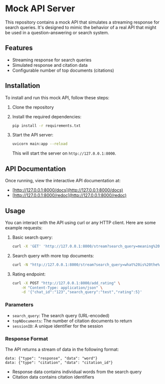 # Mock API Server

This repository contains a mock API that simulates a streaming response for search queries. It's designed to mimic the behavior of a real API that might be used in a question-answering or search system.

## Features

- Streaming response for search queries
- Simulated response and citation data
- Configurable number of top documents (citations)

## Installation

To install and run this mock API, follow these steps:

1. Clone the repository

2. Install the required dependencies:

    ```bash
    pip install -r requirements.txt
    ```

3. Start the API server:

   ```bash
   uvicorn main:app --reload
   ```

   This will start the server on `http://127.0.0.1:8000`.

## API Documentation

Once running, view the interactive API documentation at:

- [http://127.0.0.1:8000/docs](http://127.0.0.1:8000/docs)
- [http://127.0.0.1:8000/redoc](http://127.0.0.1:8000/redoc)

## Usage

You can interact with the API using curl or any HTTP client. Here are some example requests:

1. Basic search query:

    ```bash
    curl -X 'GET' 'http://127.0.0.1:8000/stream?search_query=meaning%20of%20life%3F&topNDocuments=3&sessionID=12345' -H 'accept: application/json'
    ```

2. Search query with more top documents:

    ```bash
    curl -N "http://127.0.0.1:8000/stream?search_query=what%20is%20the%20meaning%20of%20life&topNDocuments=5&sessionID=12345"
    ```

3. Rating endpoint:

    ```bash
    curl -X POST "http://127.0.0.1:8000/add_rating" \
        -H "Content-Type: application/json" \
        -d '{"chat_id":"123","search_query":"test","rating":5}'
    ```

### Parameters

- `search_query`: The search query (URL-encoded)
- `topNDocuments`: The number of citation documents to return
- `sessionID`: A unique identifier for the session

### Response Format

The API returns a stream of data in the following format:

```log
data: {"type": "response", "data": "word"}
data: {"type": "citation", "data": "citation_id"}
```

- Response data contains individual words from the search query
- Citation data contains citation identifiers
